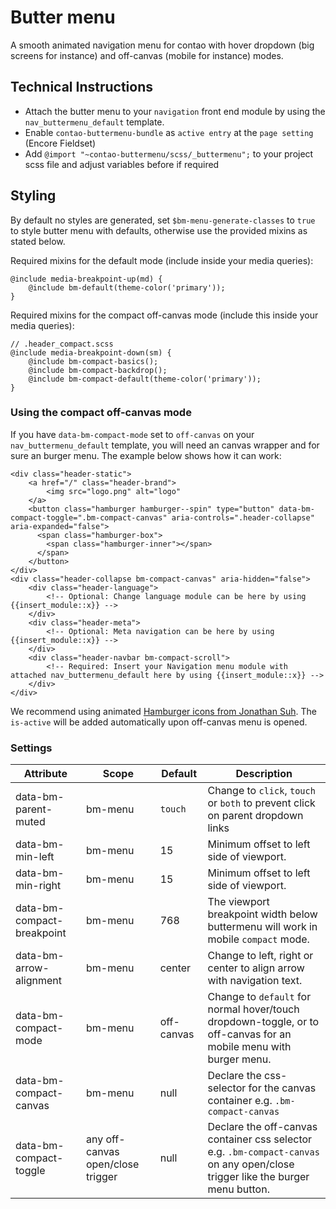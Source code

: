 # Butter menu 

A smooth animated navigation menu for contao with hover dropdown (big screens for instance) and off-canvas (mobile for instance) modes. 

## Technical Instructions

- Attach the butter menu to your `navigation` front end module by using the `nav_buttermenu_default` template.
- Enable `contao-buttermenu-bundle` as `active entry` at the `page setting` (Encore Fieldset)
- Add `@import "~contao-buttermenu/scss/_buttermenu";` to your project scss file and adjust variables before if required


## Styling

By default no styles are generated, set `$bm-menu-generate-classes` to `true` to style butter menu with defaults, otherwise use the provided mixins as stated below.

Required mixins for the default mode (include inside your media queries):

```
@include media-breakpoint-up(md) {
	@include bm-default(theme-color('primary'));
}
```

Required mixins for the compact off-canvas mode (include this inside your media queries):

```
// .header_compact.scss
@include media-breakpoint-down(sm) {
	@include bm-compact-basics();
	@include bm-compact-backdrop();
	@include bm-compact-default(theme-color('primary'));
}
```



### Using the compact off-canvas mode

If you have `data-bm-compact-mode` set to `off-canvas` on your `nav_buttermenu_default` template, you will need an canvas wrapper and for sure an burger menu.
The example below shows how it can work:

```
<div class="header-static">
	<a href="/" class="header-brand">
		<img src="logo.png" alt="logo"
	</a>
	<button class="hamburger hamburger--spin" type="button" data-bm-compact-toggle=".bm-compact-canvas" aria-controls=".header-collapse" aria-expanded="false">
	  <span class="hamburger-box">
	    <span class="hamburger-inner"></span>
	  </span>
	</button>
</div>
<div class="header-collapse bm-compact-canvas" aria-hidden="false">
	<div class="header-language">
		<!-- Optional: Change language module can be here by using {{insert_module::x}} -->
	</div>
	<div class="header-meta">
		<!-- Optional: Meta navigation can be here by using {{insert_module::x}} -->
	</div>
	<div class="header-navbar bm-compact-scroll">
		<!-- Required: Insert your Navigation menu module with attached nav_buttermenu_default here by using {{insert_module::x}} -->
	</div>
</div>
```

We recommend using animated [Hamburger icons from Jonathan Suh](https://jonsuh.com/hamburgers/). The `is-active` will be added automatically upon off-canvas menu is opened. 

### Settings

Attribute | Scope | Default | Description
------ | ---- | ------- | -----------
data-bm-parent-muted | bm-menu | `touch` | Change to `click`, `touch` or `both` to prevent click on parent dropdown links
data-bm-min-left | bm-menu | 15 | Minimum offset to left side of viewport.
data-bm-min-right | bm-menu | 15 | Minimum offset to left side of viewport.   
data-bm-compact-breakpoint | bm-menu | 768 | The viewport breakpoint width below buttermenu will work in mobile `compact` mode. 
data-bm-arrow-alignment | bm-menu | center | Change to left, right or center to align arrow with navigation text.
data-bm-compact-mode | bm-menu | off-canvas | Change to `default` for normal hover/touch dropdown-toggle, or to off-canvas for an mobile menu with burger menu.
data-bm-compact-canvas | bm-menu | null | Declare the css-selector for the canvas container e.g. `.bm-compact-canvas`
data-bm-compact-toggle | any off-canvas open/close trigger | null | Declare the off-canvas container css selector e.g. `.bm-compact-canvas` on any open/close trigger like the burger menu button.